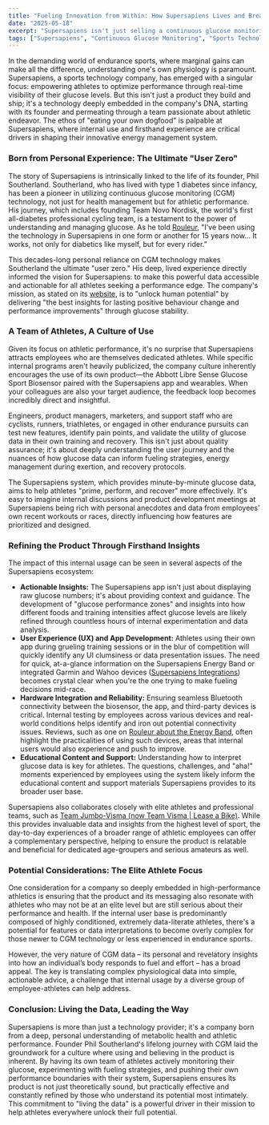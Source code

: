 ```yaml
---
title: "Fueling Innovation from Within: How Supersapiens Lives and Breathes its Own Glucose Monitoring Technology"
date: "2025-05-18"
excerpt: "Supersapiens isn't just selling a continuous glucose monitoring (CGM) system for athletes; its team, rooted in athletic experience and led by a founder with decades of personal CGM use, actively lives with the technology. This deep internal usage is fundamental to refining their product, ensuring it meets the real-world demands of endurance athletes seeking to optimize their performance."
tags: ["Supersapiens", "Continuous Glucose Monitoring", "Sports Technology", "Athlete Performance", "Product Development", "Biohacking", "Endurance Sports", "Company Culture", "Wearable Technology"]
---
```


In the demanding world of endurance sports, where marginal gains can make all the difference, understanding one's own physiology is paramount. Supersapiens, a sports technology company, has emerged with a singular focus: empowering athletes to optimize performance through real-time visibility of their glucose levels. But this isn't just a product they build and ship; it's a technology deeply embedded in the company's DNA, starting with its founder and permeating through a team passionate about athletic endeavor. The ethos of "eating your own dogfood" is palpable at Supersapiens, where internal use and firsthand experience are critical drivers in shaping their innovative energy management system.

### Born from Personal Experience: The Ultimate "User Zero"

The story of Supersapiens is intrinsically linked to the life of its founder, Phil Southerland. Southerland, who has lived with type 1 diabetes since infancy, has been a pioneer in utilizing continuous glucose monitoring (CGM) technology, not just for health management but for athletic performance. His journey, which includes founding Team Novo Nordisk, the world's first all-diabetes professional cycling team, is a testament to the power of understanding and managing glucose. As he told [Rouleur](https://www.rouleur.cc/blogs/rouleur-performance/what-is-supersapiens-the-story-behind-the-next-frontier-in-performance), "I've been using the technology in Supersapiens in one form or another for 15 years now... It works, not only for diabetics like myself, but for every rider.”

This decades-long personal reliance on CGM technology makes Southerland the ultimate "user zero." His deep, lived experience directly informed the vision for Supersapiens: to make this powerful data accessible and actionable for all athletes seeking a performance edge. The company's mission, as stated on its [website](https://www.supersapiens.com/our-story), is to "unlock human potential" by delivering "the best insights for lasting positive behaviour change and performance improvements" through glucose stability.

### A Team of Athletes, A Culture of Use

Given its focus on athletic performance, it's no surprise that Supersapiens attracts employees who are themselves dedicated athletes. While specific internal programs aren't heavily publicized, the company culture inherently encourages the use of its own product—the Abbott Libre Sense Glucose Sport Biosensor paired with the Supersapiens app and wearables. When your colleagues are also your target audience, the feedback loop becomes incredibly direct and insightful.

Engineers, product managers, marketers, and support staff who are cyclists, runners, triathletes, or engaged in other endurance pursuits can test new features, identify pain points, and validate the utility of glucose data in their own training and recovery. This isn't just about quality assurance; it's about deeply understanding the user journey and the nuances of how glucose data can inform fueling strategies, energy management during exertion, and recovery protocols.

The Supersapiens system, which provides minute-by-minute glucose data, aims to help athletes "prime, perform, and recover" more effectively. It's easy to imagine internal discussions and product development meetings at Supersapiens being rich with personal anecdotes and data from employees' own recent workouts or races, directly influencing how features are prioritized and designed.

### Refining the Product Through Firsthand Insights

The impact of this internal usage can be seen in several aspects of the Supersapiens ecosystem:

* **Actionable Insights:** The Supersapiens app isn't just about displaying raw glucose numbers; it's about providing context and guidance. The development of "glucose performance zones" and insights into how different foods and training intensities affect glucose levels are likely refined through countless hours of internal experimentation and data analysis.
* **User Experience (UX) and App Development:** Athletes using their own app during grueling training sessions or in the blur of competition will quickly identify any UI clumsiness or data presentation issues. The need for quick, at-a-glance information on the Supersapiens Energy Band or integrated Garmin and Wahoo devices ([Supersapiens Integrations](https://www.supersapiens.com/integrations)) becomes crystal clear when you're the one trying to make fueling decisions mid-race.
* **Hardware Integration and Reliability:** Ensuring seamless Bluetooth connectivity between the biosensor, the app, and third-party devices is critical. Internal testing by employees across various devices and real-world conditions helps identify and iron out potential connectivity issues. Reviews, such as one on [Rouleur about the Energy Band](https://www.rouleur.cc/blogs/rouleur-performance/supersapiens-energy-band-the-worlds-first-real-time-glucose-monitor), often highlight the practicalities of using such devices, areas that internal users would also experience and push to improve.
* **Educational Content and Support:** Understanding how to interpret glucose data is key for athletes. The questions, challenges, and "aha!" moments experienced by employees using the system likely inform the educational content and support materials Supersapiens provides to its broader user base.

Supersapiens also collaborates closely with elite athletes and professional teams, such as [Team Jumbo-Visma (now Team Visma | Lease a Bike)](https://www.endurancesportswire.com/supersapiens-and-team-jumbo-visma-extend-partnership/). While this provides invaluable data and insights from the highest level of sport, the day-to-day experiences of a broader range of athletic employees can offer a complementary perspective, helping to ensure the product is relatable and beneficial for dedicated age-groupers and serious amateurs as well.

### Potential Considerations: The Elite Athlete Focus

One consideration for a company so deeply embedded in high-performance athletics is ensuring that the product and its messaging also resonate with athletes who may not be at an elite level but are still serious about their performance and health. If the internal user base is predominantly composed of highly conditioned, extremely data-literate athletes, there's a potential for features or data interpretations to become overly complex for those newer to CGM technology or less experienced in endurance sports.

However, the very nature of CGM data – its personal and revelatory insights into how an individual’s body responds to fuel and effort – has a broad appeal. The key is translating complex physiological data into simple, actionable advice, a challenge that internal usage by a diverse group of employee-athletes can help address.

### Conclusion: Living the Data, Leading the Way

Supersapiens is more than just a technology provider; it's a company born from a deep, personal understanding of metabolic health and athletic performance. Founder Phil Southerland's lifelong journey with CGM laid the groundwork for a culture where using and believing in the product is inherent. By having its own team of athletes actively monitoring their glucose, experimenting with fueling strategies, and pushing their own performance boundaries with their system, Supersapiens ensures its product is not just theoretically sound, but practically effective and constantly refined by those who understand its potential most intimately. This commitment to "living the data" is a powerful driver in their mission to help athletes everywhere unlock their full potential.